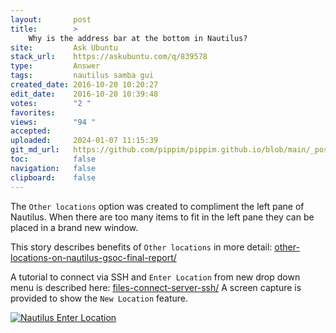 ```yaml
---
layout:       post
title:        >
    Why is the address bar at the bottom in Nautilus?
site:         Ask Ubuntu
stack_url:    https://askubuntu.com/q/839578
type:         Answer
tags:         nautilus samba gui
created_date: 2016-10-20 10:20:27
edit_date:    2016-10-20 10:39:48
votes:        "2 "
favorites:    
views:        "94 "
accepted:     
uploaded:     2024-01-07 11:15:39
git_md_url:   https://github.com/pippim/pippim.github.io/blob/main/_posts/2016/2016-10-20-Why-is-the-address-bar-at-the-bottom-in-Nautilus_.md
toc:          false
navigation:   false
clipboard:    false
---
```


The `Other locations` option was created to compliment the left pane of Nautilus. When there are too many items to fit in the left pane they can be placed in a brand new window.

This story describes benefits of `Other locations` in more detail: [other-locations-on-nautilus-gsoc-final-report/][1]

A tutorial to connect via SSH and `Enter Location` from new drop down menu is described here: [files-connect-server-ssh/][3] A screen capture is provided to show the `New Location` feature.

[![Nautilus Enter Location][4]][4]


  [1]: https://feaneron.com/2015/08/21/other-locations-on-nautilus-gsoc-final-report/
  [2]: https://help.gnome.org/users/gnome-help/unstable/nautilus-connect.html.en
  [3]: https://fedoramagazine.org/files-connect-server-ssh/
  [4]: https://i.stack.imgur.com/qwaZs.png
